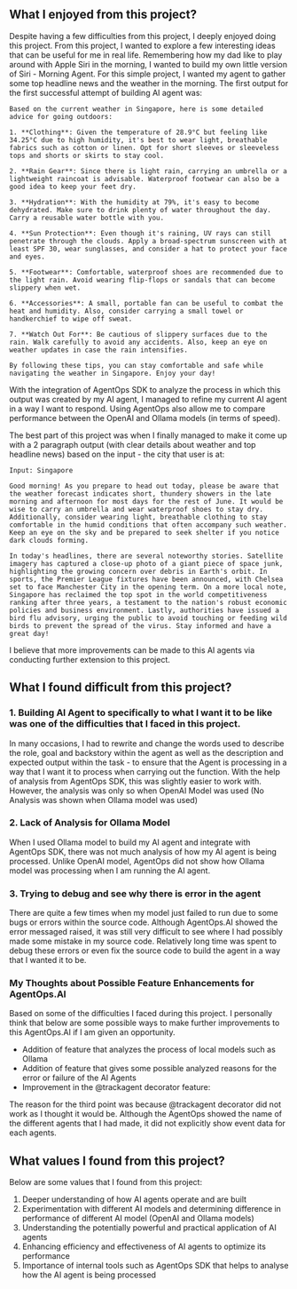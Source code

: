 ## What I enjoyed from this project?
Despite having a few difficulties from this project, I deeply enjoyed doing this project. From this project, I wanted to explore a few interesting ideas that 
can be useful for me in real life. Remembering how my dad like to play around with Apple Siri in the morning, I wanted to build my own little version of Siri - Morning Agent.
For this simple project, I wanted my agent to gather some top headline news and the weather in the morning. The first output for the first successful attempt of building AI agent was:

```Based on the current weather in Singapore, here is some detailed advice for going outdoors:```

```1. **Clothing**: Given the temperature of 28.9°C but feeling like 34.25°C due to high humidity, it's best to wear light, breathable fabrics such as cotton or linen. Opt for short sleeves or sleeveless tops and shorts or skirts to stay cool.```

```2. **Rain Gear**: Since there is light rain, carrying an umbrella or a lightweight raincoat is advisable. Waterproof footwear can also be a good idea to keep your feet dry.```

```3. **Hydration**: With the humidity at 79%, it's easy to become dehydrated. Make sure to drink plenty of water throughout the day. Carry a reusable water bottle with you.```

```4. **Sun Protection**: Even though it's raining, UV rays can still penetrate through the clouds. Apply a broad-spectrum sunscreen with at least SPF 30, wear sunglasses, and consider a hat to protect your face and eyes.```

```5. **Footwear**: Comfortable, waterproof shoes are recommended due to the light rain. Avoid wearing flip-flops or sandals that can become slippery when wet.```

```6. **Accessories**: A small, portable fan can be useful to combat the heat and humidity. Also, consider carrying a small towel or handkerchief to wipe off sweat.```

```7. **Watch Out For**: Be cautious of slippery surfaces due to the rain. Walk carefully to avoid any accidents. Also, keep an eye on weather updates in case the rain intensifies.```

```By following these tips, you can stay comfortable and safe while navigating the weather in Singapore. Enjoy your day!```

With the integration of AgentOps SDK to analyze the process in which this output was created by my AI agent, I managed to refine my current AI agent in a way I want to respond. Using AgentOps also allow me to compare performance between the OpenAI and Ollama models (in terms of speed). 

The best part of this project was when I finally managed to make it come up with a 2 paragraph output (with clear details about weather and top headline news) based on the input - the city that user is at:

```Input: Singapore```

```Good morning! As you prepare to head out today, please be aware that the weather forecast indicates short, thundery showers in the late morning and afternoon for most days for the rest of June. It would be wise to carry an umbrella and wear waterproof shoes to stay dry. Additionally, consider wearing light, breathable clothing to stay comfortable in the humid conditions that often accompany such weather. Keep an eye on the sky and be prepared to seek shelter if you notice dark clouds forming.```

```In today's headlines, there are several noteworthy stories. Satellite imagery has captured a close-up photo of a giant piece of space junk, highlighting the growing concern over debris in Earth's orbit. In sports, the Premier League fixtures have been announced, with Chelsea set to face Manchester City in the opening term. On a more local note, Singapore has reclaimed the top spot in the world competitiveness ranking after three years, a testament to the nation's robust economic policies and business environment. Lastly, authorities have issued a bird flu advisory, urging the public to avoid touching or feeding wild birds to prevent the spread of the virus. Stay informed and have a great day!```

I believe that more improvements can be made to this AI agents via conducting further extension to this project.

## What I found difficult from this project?

### 1. Building AI Agent to specifically to what I want it to be like was one of the difficulties that I faced in this project.
In many occasions, I had to rewrite and change the words used to describe the role, goal and backstory within the agent as well as the description and expected output within the task - 
to ensure that the Agent is processing in a way that I want it to process when carrying out the function.
With the help of analysis from AgentOps SDK, this was slightly easier to work with.
However, the analysis was only so when OpenAI Model was used (No Analysis was shown when Ollama model was used)

### 2. Lack of Analysis for Ollama Model
When I used Ollama model to build my AI agent and integrate with AgentOps SDK, there was not much analysis of how my AI agent is being processed.
Unlike OpenAI model, AgentOps did not show how Ollama model was processing when I am running the AI agent.

### 3. Trying to debug and see why there is error in the agent 
There are quite a few times when my model just failed to run due to some bugs or errors within the source code. 
Although AgentOps.AI showed the error messaged raised, it was still very difficult to see where I had possibly made some mistake in my source code. 
Relatively long time was spent to debug these errors or even fix the source code to build the agent in a way that I wanted it to be.

### My Thoughts about Possible Feature Enhancements for AgentOps.AI
Based on some of the difficulties I faced during this project. I personally think that below are some possible ways to make further improvements to this AgentOps.AI 
if I am given an opportunity.

- Addition of feature that analyzes the process of local models such as Ollama
- Addition of feature that gives some possible analyzed reasons for the error or failure of the AI Agents
- Improvement in the @trackagent decorator feature: 

The reason for the third point was because @trackagent decorator did not work as I thought it would be. 
Although the AgentOps showed the name of the different agents that I had made, it did not explicitly show event data for each agents.

## What values I found from this project?
Below are some values that I found from this project:

1. Deeper understanding of how AI agents operate and are built
2. Experimentation with different AI models and determining difference in performance of different AI model (OpenAI and Ollama models)
3. Understanding the potentially powerful and practical application of AI agents
4. Enhancing efficiency and effectiveness of AI agents to optimize its performance
5. Importance of internal tools such as AgentOps SDK that helps to analyse how the AI agent is being processed